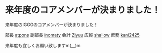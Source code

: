 # 来年度のコアメンバーが決まりました！

来年度のIGGGのコアメンバーが決まりました！

部長 [atpons](https://www.iggg.org/wiki/?atpons "atpons (126d)")
副部長 [inomaty](https://www.iggg.org/wiki/?inomaty "inomaty (86d)")
会計 [Ziyuu](https://www.iggg.org/wiki/?Ziyuu "Ziyuu (61d)")
広報 [shallow](https://www.iggg.org/wiki/?shallow "shallow (63d)")
庶務 [kani2425](https://www.iggg.org/wiki/?kani2425 "kani2425 (252d)")

来年度も宜しくお願い致しますm(__)m